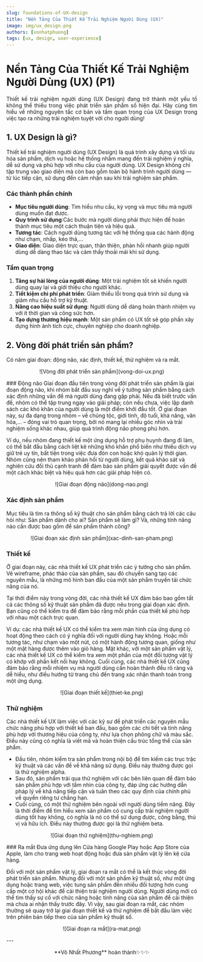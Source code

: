 ```yaml
---
slug: foundations-of-UX-design
title: "Nền Tảng Của Thiết Kế Trải Nghiệm Người Dùng (UX)"
image: img/ux_design.png
authors: [vonhatphuong]
tags: [ux, design, user-experience]
---
```


# Nền Tảng Của Thiết Kế Trải Nghiệm Người Dùng (UX) (P1)
<p align="justify">
Thiết kế trải nghiệm người dùng (UX Design) đang trở thành một yếu tố không thể thiếu trong việc phát triển sản phẩm số hiện đại. Hãy cùng tìm hiểu về những nguyên tắc cơ bản và tầm quan trọng của UX Design trong việc tạo ra những trải nghiệm tuyệt vời cho người dùng!

## 1. UX Design là gì?

Thiết kế trải nghiệm người dùng (UX Design) là quá trình xây dựng và tối ưu hóa sản phẩm, dịch vụ hoặc hệ thống nhằm mang đến trải nghiệm ý nghĩa, dễ sử dụng và phù hợp với nhu cầu của người dùng. UX Design không chỉ tập trung vào giao diện mà còn bao gồm toàn bộ hành trình người dùng — từ lúc tiếp cận, sử dụng đến cảm nhận sau khi trải nghiệm sản phẩm.

### Các thành phần chính
- **Mục tiêu người dùng**: Tìm hiểu nhu cầu, kỳ vọng và mục tiêu mà người dùng muốn đạt được.
- **Quy trình sử dụng**:Các bước mà người dùng phải thực hiện để hoàn thành mục tiêu một cách thuận tiện và hiệu quả.
- **Tương tác**: Cách người dùng tương tác với hệ thống qua các hành động như chạm, nhấp, kéo thả,...
- **Giao diện**: Giao diện trực quan, thân thiện, phản hồi nhanh giúp người dùng dễ dàng thao tác và cảm thấy thoải mái khi sử dụng.

### Tầm quan trọng
1. **Tăng sự hài lòng của người dùng**: Một trải nghiệm tốt sẽ khiến người dùng quay lại và giới thiệu cho người khác.
2. **Tiết kiệm chi phí phát triển**: Giảm thiểu lỗi trong quá trình sử dụng và giảm nhu cầu hỗ trợ kỹ thuật.
3. **Nâng cao hiệu suất sử dụng**: Người dùng dễ dàng hoàn thành nhiệm vụ với ít thời gian và công sức hơn.
4. **Tạo dựng thương hiệu mạnh**: Một sản phẩm có UX tốt sẽ góp phần xây dựng hình ảnh tích cực, chuyên nghiệp cho doanh nghiệp.

## 2. Vòng đời phát triển sản phẩm?
Có năm giai đoạn: động não, xác định, thiết kế, thử nghiệm và ra mắt.
<p align="center">
![Vòng đời phát triển sản phẩm](vong-doi-ux.png)
</p>
### Động não
Giai đoạn đầu tiên trong vòng đời phát triển sản phẩm là giai đoạn động não, khi nhóm bắt đầu suy nghĩ về ý tưởng sản phẩm bằng cách xác định những vấn đề mà người dùng đang gặp phải. 
Nếu đã biết trước vấn đề, nhóm có thể tập trung ngay vào giải pháp; còn nếu chưa, việc lập danh sách các khó khăn của người dùng là một điểm khởi đầu tốt. 
Ở giai đoạn này, sự đa dạng trong nhóm – về chủng tộc, giới tính, độ tuổi, khả năng, văn hóa,... – đóng vai trò quan trọng, bởi nó mang lại nhiều góc nhìn và trải nghiệm sống khác nhau, giúp quá trình động não phong phú hơn. 

Ví dụ, nếu nhóm đang thiết kế một ứng dụng hỗ trợ phụ huynh đang đi làm, có thể bắt đầu bằng cách liệt kê những khó khăn phổ biến như thiếu dịch vụ giữ trẻ uy tín, bất tiện trong việc đưa đón con hoặc khó quản lý thời gian. Nhóm cũng nên tham khảo phản hồi từ người dùng, kết quả khảo sát và nghiên cứu đối thủ cạnh tranh để đảm bảo sản phẩm giải quyết được vấn đề một cách khác biệt và hiệu quả hơn các giải pháp hiện có.

<p align="center">
![Giai đoạn động não](dong-nao.png)
</p>

### Xác định sản phẩm
Mục tiêu là tìm ra thông số kỹ thuật cho sản phẩm bằng cách trả lời các câu hỏi như: Sản phẩm dành cho ai? Sản phẩm sẽ làm gì? Và, những tính năng nào cần được bao gồm để sản phẩm thành công? 
<p align="center">
![Giai đoạn xác định sản phẩm](xac-dinh-san-pham.png)
</p>

### Thiết kế
Ở giai đoạn này, các nhà thiết kế UX phát triển các ý tưởng cho sản phẩm. Vẽ wireframe, phác thảo của sản phẩm, sau đó chuyển sang tạo các nguyên mẫu, là những mô hình ban đầu của một sản phẩm truyền tải chức năng của nó. 

Tại thời điểm này trong vòng đời, các nhà thiết kế UX đảm bảo bao gồm tất cả các thông số kỹ thuật sản phẩm đã được nêu trong giai đoạn xác định. Bạn cũng có thể kiểm tra để đảm bảo rằng mỗi phần của thiết kế phù hợp với nhau một cách trực quan. 

Ví dụ: các nhà thiết kế UX có thể kiểm tra xem màn hình của ứng dụng có hoạt động theo cách có ý nghĩa đối với người dùng hay không. Hoặc mỗi tương tác, như chạm vào một nút, có một hành động tương quan, giống như một mặt hàng được thêm vào giỏ hàng. Mặt khác, với một sản phẩm vật lý, các nhà thiết kế UX có thể kiểm tra xem một phần của một đối tượng vật lý có khớp với phần kết nối hay không. Cuối cùng, các nhà thiết kế UX cũng đảm bảo rằng mỗi nhiệm vụ mà người dùng cần hoàn thành đều rõ ràng và dễ hiểu, như điều hướng từ trang chủ đến trang xác nhận thanh toán trong một ứng dụng.
<p align="center">
![Giai đoạn thiết kế](thiet-ke.png)
</p>

### Thử nghiệm
Các nhà thiết kế UX làm việc với các kỹ sư để phát triển các nguyên mẫu chức năng phù hợp với thiết kế ban đầu, bao gồm các chi tiết và tính năng phù hợp với thương hiệu của công ty, như lựa chọn phông chữ và màu sắc. Điều này cũng có nghĩa là viết mã và hoàn thiện cấu trúc tổng thể của sản phẩm. 
- Đầu tiên, nhóm kiểm tra sản phẩm trong nội bộ để tìm kiếm các trục trặc kỹ thuật và các vấn đề về khả năng sử dụng. Điều này thường được gọi là thử nghiệm alpha. 
- Sau đó, sản phẩm trải qua thử nghiệm với các bên liên quan để đảm bảo sản phẩm phù hợp với tầm nhìn của công ty, đáp ứng các hướng dẫn pháp lý về khả năng tiếp cận và tuân theo các quy định của chính phủ về quyền riêng tư chẳng hạn. 
- Cuối cùng, có một thử nghiệm bên ngoài với người dùng tiềm năng. Đây là thời điểm để tìm hiểu xem sản phẩm có cung cấp trải nghiệm người dùng tốt hay không, có nghĩa là nó có thể sử dụng được, công bằng, thú vị và hữu ích. Điều này thường được gọi là thử nghiệm beta.
<p align="center">
![Giai đoạn thử nghiệm](thu-nghiem.png)
</p>
### Ra mắt
Đưa ứng dụng lên Cửa hàng Google Play hoặc App Store của Apple, làm cho trang web hoạt động hoặc đưa sản phẩm vật lý lên kệ cửa hàng. 

Đối với một sản phẩm vật lý, giai đoạn ra mắt có thể là kết thúc vòng đời phát triển sản phẩm. Nhưng đối với một sản phẩm kỹ thuật số, như một ứng dụng hoặc trang web, việc tung sản phẩm đến nhiều đối tượng hơn cung cấp một cơ hội khác để cải thiện trải nghiệm người dùng. Người dùng mới có thể tìm thấy sự cố với chức năng hoặc tính năng của sản phẩm để cải thiện mà chưa ai nhận thấy trước đây. Vì vậy, sau giai đoạn ra mắt, các nhóm thường sẽ quay trở lại giai đoạn thiết kế và thử nghiệm để bắt đầu làm việc trên phiên bản tiếp theo của sản phẩm kỹ thuật số.
<p align="center">
![Giai đoạn ra mắt](ra-mat.png)
</p>
</p>
---

<p align="center">
**Võ Nhất Phương** hoàn thành✨✨✨
</p>


